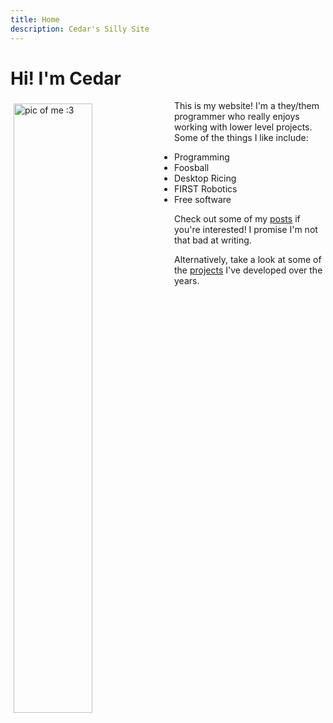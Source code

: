 ```yaml
---
title: Home
description: Cedar's Silly Site
---
```


# Hi! I'm Cedar

<section>
    <div>
        <img style="float: left; margin: 5px; width: 50%; aspect-ratio: 1 / 1;" alt="pic of me :3" src="/headshot.png?crop=120x120"></img>
    </div>
    <div style="margin-left: 5%;">
        <p>
            This is my website! I'm a they/them programmer who really enjoys working with
            lower level projects. Some of the things I like include:
        </p>
        <ul id="like-list">
            <li>Programming</li>
            <li>Foosball</li>
            <li>Desktop Ricing</li>
            <li>FIRST Robotics</li>
            <li>Free software</li>
        </ul>
        <p>
            Check out some of my <a href="/posts/">posts</a> if you're
            interested! I promise I'm not that bad at writing.
        </p>
        <p>
            Alternatively, take a look at some of the
            <a href="/projects/">projects</a> I've developed over the years.
        </p>
    </div>
</section>
